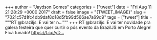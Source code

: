 
+++
author = "Jaydson Gomes"
categories = ["tweet"]
date = "Fri Aug 11 21:28:29 +0000 2017"
draft = false
image = "{TWEET_IMAGE}"
slug = "7021c57d1fc4db9daf8d18d5fb99d566ae7a69d9"
tags = ["tweet"]
title = """RT @braziljs: E vai ter n..."""
+++
RT @braziljs: E vai ter novidade pra galera festeira que quer curtir o pós evento da BrazilJS em Porto Alegre! Fica tunado! https://t.co/yD…
